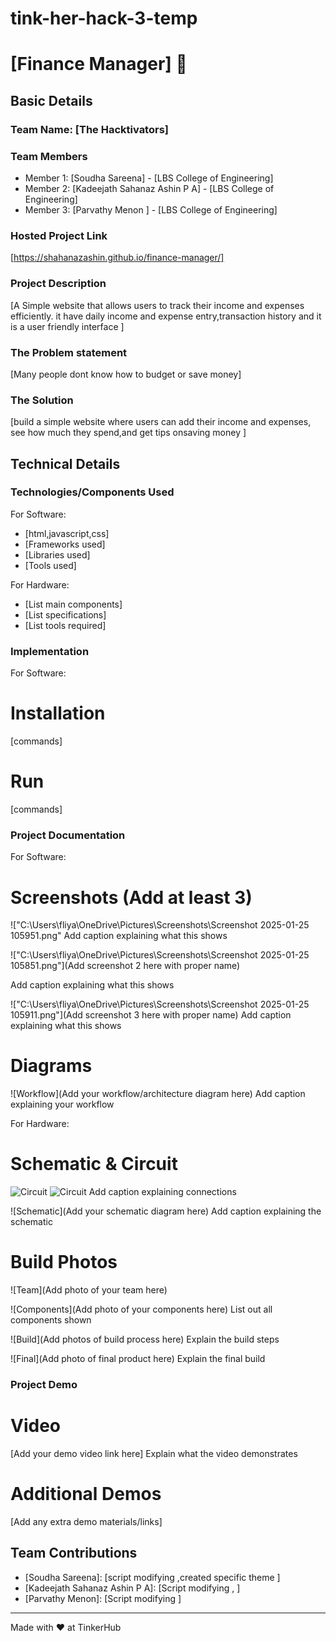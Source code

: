 # tink-her-hack-3-temp
# [Finance Manager] 🎯


## Basic Details
### Team Name: [The Hacktivators]


### Team Members
- Member 1: [Soudha Sareena] - [LBS College of Engineering]
- Member 2: [Kadeejath Sahanaz Ashin P A] - [LBS College of Engineering]
- Member 3: [Parvathy Menon ] - [LBS College of Engineering]

### Hosted Project Link
[https://shahanazashin.github.io/finance-manager/]

### Project Description
[A Simple website that allows users to track their income and expenses efficiently. it have daily income and expense entry,transaction history and it is a user friendly interface ]

### The Problem statement
[Many people dont know how to budget or save money]

### The Solution
[build a simple website where users can add their income and expenses, see how much they spend,and get tips onsaving money ]

## Technical Details
### Technologies/Components Used
For Software:
- [html,javascript,css]
- [Frameworks used]
- [Libraries used]
- [Tools used]

For Hardware:
- [List main components]
- [List specifications]
- [List tools required]

### Implementation
For Software:
# Installation
[commands]

# Run
[commands]

### Project Documentation
For Software:

# Screenshots (Add at least 3)
!["C:\Users\fliya\OneDrive\Pictures\Screenshots\Screenshot 2025-01-25 105951.png"
Add caption explaining what this shows

!["C:\Users\fliya\OneDrive\Pictures\Screenshots\Screenshot 2025-01-25 105851.png"](Add screenshot 2 here with proper name)

Add caption explaining what this shows

!["C:\Users\fliya\OneDrive\Pictures\Screenshots\Screenshot 2025-01-25 105911.png"](Add screenshot 3 here with proper name)
Add caption explaining what this shows

# Diagrams
![Workflow](Add your workflow/architecture diagram here)
Add caption explaining your workflow

For Hardware:

# Schematic & Circuit
![Circuit]()
![Circuit]()
Add caption explaining connections

![Schematic](Add your schematic diagram here)
Add caption explaining the schematic

# Build Photos
![Team](Add photo of your team here)


![Components](Add photo of your components here)
List out all components shown

![Build](Add photos of build process here)
Explain the build steps

![Final](Add photo of final product here)
Explain the final build

### Project Demo
# Video
[Add your demo video link here]
Explain what the video demonstrates

# Additional Demos
[Add any extra demo materials/links]

## Team Contributions
- [Soudha Sareena]: [script modifying ,created specific theme ]
- [Kadeejath Sahanaz Ashin P A]: [Script modifying , ]
- [Parvathy Menon]: [Script modifying ]

---
Made with ❤️ at TinkerHub
